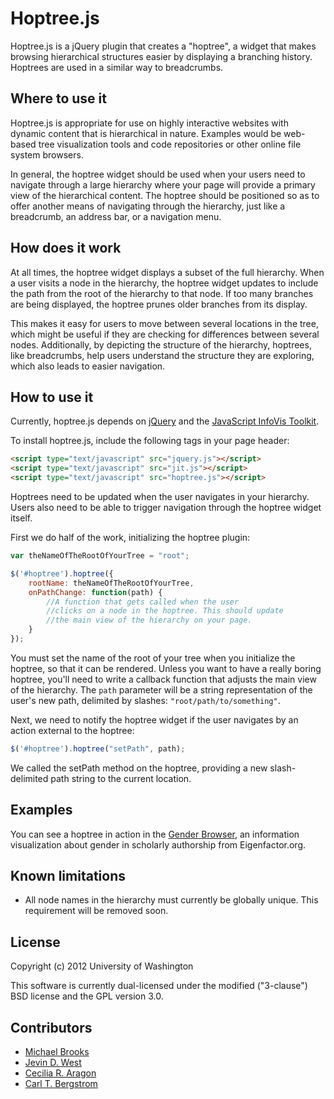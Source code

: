 Hoptree.js
============

Hoptree.js is a jQuery plugin that creates a "hoptree", a widget that makes browsing hierarchical structures easier by displaying a branching history. Hoptrees are used in a similar way to breadcrumbs.

Where to use it
---------------

Hoptree.js is appropriate for use on highly interactive websites with dynamic content that is hierarchical in nature. Examples would be web-based tree visualization tools and code repositories or other online file system browsers.

In general, the hoptree widget should be used when your users need to navigate through a large hierarchy where your page will provide a primary view of the hierarchical content. The hoptree should be positioned so as to offer another means of navigating through the hierarchy, just like a breadcrumb, an address bar, or a navigation menu.

How does it work
----------------

At all times, the hoptree widget displays a subset of the full hierarchy. When a user visits a node in the hierarchy, the hoptree widget updates to include the path from the root of the hierarchy to that node. If too many branches are being displayed, the hoptree prunes older branches from its display.

This makes it easy for users to move between several locations in the tree, which might be useful if they are checking for differences between several nodes. Additionally, by depicting the structure of the hierarchy, hoptrees, like breadcrumbs, help users understand the structure they are exploring, which also leads to easier navigation.

How to use it
-------------

Currently, hoptree.js depends on [jQuery](http://jquery.com) and the [JavaScript InfoVis Toolkit](http://thejit.org/).

To install hoptree.js, include the following tags in your page header:

```html
<script type="text/javascript" src="jquery.js"></script>
<script type="text/javascript" src="jit.js"></script>
<script type="text/javascript" src="hoptree.js"></script>
```

Hoptrees need to be updated when the user navigates in your hierarchy. Users also need to be able to trigger navigation through the hoptree widget itself.

First we do half of the work, initializing the hoptree plugin:

```javascript
var theNameOfTheRootOfYourTree = "root";

$('#hoptree').hoptree({
    rootName: theNameOfTheRootOfYourTree,
    onPathChange: function(path) {
        //A function that gets called when the user 
        //clicks on a node in the hoptree. This should update
        //the main view of the hierarchy on your page.
    }
});

```

You must set the name of the root of your tree when you initialize the hoptree, so that it can be rendered. Unless you want to have a really boring hoptree, you'll need to write a callback function that adjusts the main view of the hierarchy. The `path` parameter will be a string representation of the user's new path, delimited by slashes: `"root/path/to/something"`.

Next, we need to notify the hoptree widget if the user navigates by an action external to the hoptree:

```javascript
$('#hoptree').hoptree("setPath", path);
```

We called the setPath method on the hoptree, providing a new slash-delimited path string to the current location.

Examples
--------

You can see a hoptree in action in the [Gender Browser](http://www.eigenfactor.org/gender), an information visualization about gender in scholarly authorship from Eigenfactor.org.

Known limitations
-----------------

- All node names in the hierarchy must currently be globally unique. This requirement will be removed soon.

License
-------

Copyright (c) 2012 University of Washington

This software is currently dual-licensed under the modified ("3-clause") BSD license and the GPL version 3.0.

Contributors
------------

- [Michael Brooks](http://students.washington.edu/mjbrooks)
- [Jevin D. West](http://leonia.zoology.washington.edu/people/jevin)
- [Cecilia R. Aragon](http://faculty.washington.edu/aragon)
- [Carl T. Bergstrom](http://octavia.zoology.washington.edu)
